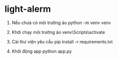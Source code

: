 # light-alerm

1. Nếu chưa có môi trường ảo
python -m venv venv

2. Khởi chạy môi trường ảo
venv\Scripts\activate

3. Cài thư viện yêu cầu
pip install -r requirements.txt

4. Khởi động app
python app.py
